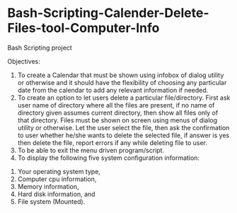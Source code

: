 # Bash-Scripting-Calender-Delete-Files-tool-Computer-Info
Bash Scripting project

Objectives:
1. To create a Calendar that must be shown using infobox of dialog utility or otherwise and it should have the flexibility of choosing any particular date from the calendar to
add any relevant information if needed.
2. To create an option to let users delete a particular file/directory. First ask user name of directory where all the files are present, if no name of directory given assumes current directory, then show all files only of that directory. Files must be shown on screen using menus of dialog utility or otherwise. Let the user select the file, then ask the confirmation to user whether he/she wants to delete the selected file, if answer is yes then delete the file, report errors if any while deleting file to user.
3. To be able to exit the menu driven program/script.
4. To display the following five system configuration information:
1) Your operating system type,
2) Computer cpu information,
3) Memory information,
4) Hard disk information, and
5) File system (Mounted). 

